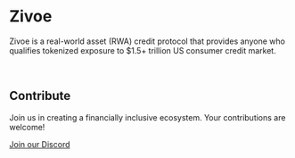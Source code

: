 # Zivoe

Zivoe is a real-world asset (RWA) credit protocol that provides anyone who qualifies tokenized exposure to $1.5+ trillion US consumer credit market.

<br />

## Contribute

Join us in creating a financially inclusive ecosystem. Your contributions are welcome!

[Join our Discord]([https://discord.com/invite/PvzASN4Cdn](https://discord.com/invite/R8u4Y95S9p))

